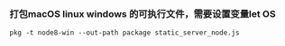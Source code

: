 ### 打包macOS linux windows 的可执行文件，需要设置变量let OS
```
pkg -t node8-win --out-path package static_server_node.js
```